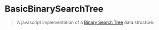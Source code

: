 # BasicBinarySearchTree

> A javascript implementation of a [Binary Search Tree](https://www.geeksforgeeks.org/binary-search-tree-data-structure/) data structure.